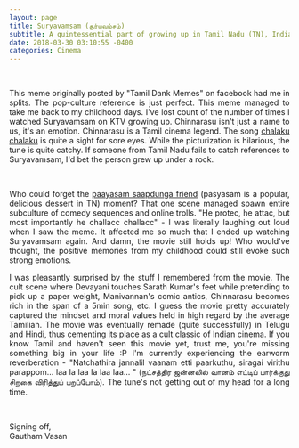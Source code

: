 ```yaml
---
layout: page
title: Suryavamsam (சூர்யவம்சம்)
subtitle: A quintessential part of growing up in Tamil Nadu (TN), India during the 90s
date: 2018-03-30 03:10:55 -0400
categories: Cinema
---
```


<div class="row uniform">
<div class="4u 12u$(medium)">
</div>
	<div class="4u 12u$(medium)">
        <span class="image main"><img src="{{site.baseurl}}/assets/images/suryavamsam_meme.jpg" alt="" /></span>
</div>
<div class="4u 12u$(medium)">
</div>
</div>

<br>

<p align="justify"> This meme originally posted by "Tamil Dank Memes" on facebook had me in splits. The pop-culture reference is just perfect. This meme managed to take me back to my childhood days. I've lost count of the number of times I watched Suryavamsam on KTV growing up. Chinnarasu isn't just a name to us, it's an emotion. Chinnarasu is a Tamil cinema legend. The song <a href="https://www.youtube.com/watch?v=Ua4M8eXvA8Q&list=PL5kUFxiq6T__rZwzdHs1GdPogcUYOMIzH&index=1&t=0s">chalaku chalaku</a> is quite a sight for sore eyes. While the picturization is hilarious, the tune is quite catchy. If someone from Tamil Nadu fails to catch references to Suryavamsam, I'd bet the person grew up under a rock. </p>

<div class="row uniform">
<div class="4u 12u$(medium)">
</div>
	<div class="4u 12u$(medium)">
        <span class="image main"><img src="{{site.baseurl}}/assets/images/payasam_suryavamsam.jpg" alt="" /></span>
</div>
<div class="4u 12u$(medium)">
</div>
</div>

<br>

<p align="justify">Who could forget the <a href="https://www.youtube.com/watch?v=l2ru1sp89Yg">paayasam saapdunga friend</a> (pasyasam is a popular, delicious dessert in TN) moment? That one scene managed spawn entire subculture of comedy sequences and online trolls. "He protec, he attac, but most importantly he challacc challacc" - I was literally laughing out loud when I saw the meme. It affected me so much that I ended up watching Suryavamsam again. And damn, the movie still holds up! Who would've thought, the positive memories from my childhood could still evoke such strong emotions. </p>

<p align="justify">I was pleasantly surprised by the stuff I remembered from the movie. The cult scene where Devayani touches Sarath Kumar's feet while pretending to pick up a paper weight, Manivannan's comic antics, Chinnarasu becomes rich in the span of a 5min song, etc. I guess the movie pretty accurately captured the mindset and moral values held in high regard by the average Tamilian. The movie was eventually remade (quite successfully) in Telugu and Hindi, thus cementing its place as a cult classic of Indian cinema. If you know Tamil and haven't seen this movie yet, trust me, you're missing something big in your life :P I'm currently experiencing the earworm reverberation - "Natchathira jannalil vaanam etti paarkuthu, siragai virithu parappom... laa la laa la laa laa... " (நட்சத்திர ஜன்னலில் வானம் எட்டிப் பார்க்குது சிறகை விரித்துப் பறப்போம்). The tune's not getting out of my head for a long time. </p>
<p><br></p>


<p> Signing off, <br>
Gautham Vasan  </p>                     
